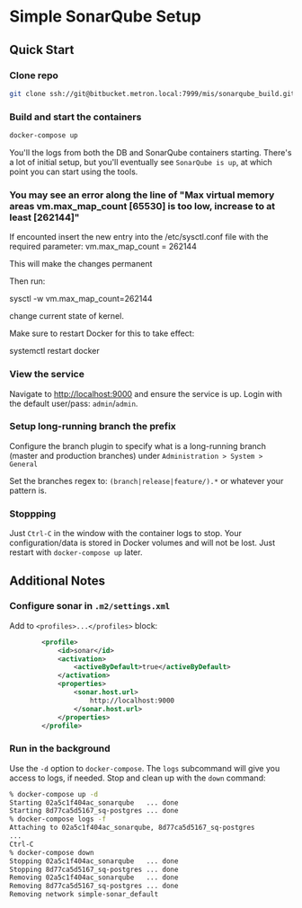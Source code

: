 # Simple SonarQube Setup

## Quick Start

### Clone repo

```bash
git clone ssh://git@bitbucket.metron.local:7999/mis/sonarqube_build.git
```

### Build and start the containers

```bash
docker-compose up
```

You'll the logs from both the DB and SonarQube containers starting. There's a lot of initial setup, but you'll eventually see `SonarQube is up`, at which point you can start using the tools.

### You may see an error along the line of "Max virtual memory areas vm.max_map_count [65530] is too low, increase to at least [262144]"

If encounted insert the new entry into the /etc/sysctl.conf file with the required parameter:
vm.max_map_count = 262144

This will make the changes permanent

Then run:

sysctl -w vm.max_map_count=262144

change current state of kernel.

Make sure to restart Docker for this to take effect:

systemctl restart docker

### View the service

Navigate to [http://localhost:9000](http://localhost:9000) and ensure the service is up. Login with the default user/pass: `admin`/`admin`.

### Setup long-running branch the prefix

Configure the branch plugin to specify what is a long-running branch (master and production branches) under `Administration > System > General`

Set the branches  regex to: `(branch|release|feature/).*` or whatever your pattern is.

### Stoppping

Just `Ctrl-C` in the window with the container logs to stop. Your configuration/data is stored in Docker volumes and will not be lost. Just restart with `docker-compose up` later.

## Additional Notes

### Configure sonar in `.m2/settings.xml`

Add to `<profiles>...</profiles>` block:

```xml
        <profile>
            <id>sonar</id>
            <activation>
                <activeByDefault>true</activeByDefault>
            </activation>
            <properties>
                <sonar.host.url>
                    http://localhost:9000
                </sonar.host.url>
            </properties>
        </profile>
```

### Run in the background

Use the `-d` option to `docker-compose`. The `logs` subcommand will give you access to logs, if needed. Stop and clean up with the `down` command:

```bash
% docker-compose up -d
Starting 02a5c1f404ac_sonarqube   ... done
Starting 8d77ca5d5167_sq-postgres ... done
% docker-compose logs -f
Attaching to 02a5c1f404ac_sonarqube, 8d77ca5d5167_sq-postgres
...
Ctrl-C
% docker-compose down
Stopping 02a5c1f404ac_sonarqube   ... done
Stopping 8d77ca5d5167_sq-postgres ... done
Removing 02a5c1f404ac_sonarqube   ... done
Removing 8d77ca5d5167_sq-postgres ... done
Removing network simple-sonar_default
```
